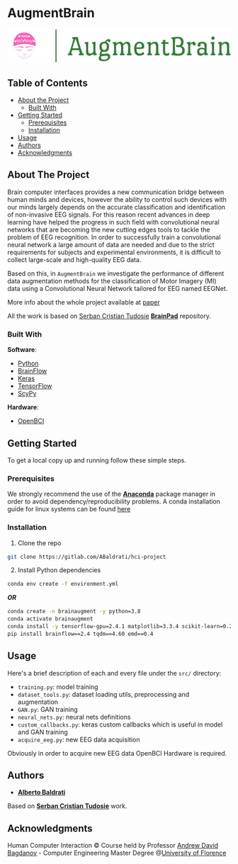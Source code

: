 # AugmentBrain

![](logo/logo_large.png "Logo")


## Table of Contents

* [About the Project](#about-the-project)
  * [Built With](#built-with)
* [Getting Started](#getting-started)
  * [Prerequisites](#prerequisites)
  * [Installation](#installation)
* [Usage](#usage)
* [Authors](#authors)
* [Acknowledgments](#acknowledgments)


## About The Project
Brain computer interfaces provides a new communication bridge between human minds and devices, however the ability to control such devices with our minds largely depends on the accurate classification and identification of non-invasive EEG signals. For this reason recent advances in deep learning have helped the progress in such field with convolutional neural networks that are becoming the new cutting edges tools to tackle the problem of EEG recognition. In order to successfully train a convolutional neural network a large amount of data are needed and due to the strict requirements for subjects and experimental environments, it is difficult to collect large-scale and high-quality EEG data.

Based on this, in ```AugmentBrain``` we investigate the performance of different data augmentation methods for the classification of Motor Imagery (MI) data using a Convolutional Neural Network tailored for EEG named EEGNet.

More info about the whole project available at [paper](https://gitlab.com/ABaldrati/hci-project/-/blob/master/docs/BrainAugment.pdf)

All the work is based on [Serban Cristian Tudosie](https://github.com/CrisSherban) [**BrainPad**](https://github.com/CrisSherban/BrainPad) repository.


### Built With
**Software**:
* [Python](https://www.python.org/)
* [BrainFlow](https://brainflow.org/)
* [Keras](https://keras.io/)
* [TensorFlow](https://www.tensorflow.org/)
* [ScyPy](https://www.scipy.org/)

**Hardware**:
* [OpenBCI](https://shop.openbci.com/collections/frontpage)




## Getting Started

To get a local copy up and running follow these simple steps.

### Prerequisites

We strongly recommend the use of the [**Anaconda**](https://www.anaconda.com/) package manager in order to avoid dependency/reproducibility problems.
A conda installation guide for linux systems can be found [here](https://docs.conda.io/projects/conda/en/latest/user-guide/install/linux.html)

### Installation
 
1. Clone the repo
```sh
git clone https://gitlab.com/ABaldrati/hci-project
```
2. Install Python dependencies
```sh
conda env create -f environment.yml
```

***OR***

```sh
conda create -n brainaugment -y python=3.8
conda activate brainaugment
conda install -y tensorflow-gpu=2.4.1 matplotlib=3.3.4 scikit-learn=0.24.1
pip install brainflow==2.4 tqdm==4.60 emd==0.4
```

## Usage
Here's a brief description of each and every file under the ```src/``` directory:

* ```training.py```: model training
* ```dataset_tools.py```: dataset loading utils, preprocessing and augmentation
* ```GAN.py```: GAN training
* ```neural_nets.py```: neural nets definitions
* ```custom_callbacks.py```: keras custom callbacks which is useful in model and GAN training
* ```acquire_eeg.py```: new EEG data acquisition

Obviously in order to acquire new EEG data OpenBCI Hardware is required.


## Authors

* [**Alberto Baldrati**](https://github.com/ABaldrati)

Based on [**Serban Cristian Tudosie**](https://github.com/CrisSherban) work.


## Acknowledgments
Human Computer Interaction © Course held by Professor [Andrew David Bagdanov](https://scholar.google.com/citations?user=_Fk4YUcAAAAJ) - Computer Engineering Master Degree @[University of Florence](https://www.unifi.it/changelang-eng.html)
